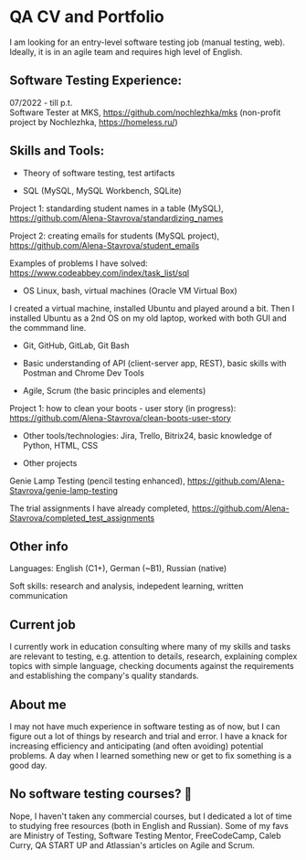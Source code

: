 # QA CV and Portfolio

I am looking for an entry-level software testing job (manual testing, web). Ideally, it is in an agile team and requires high level of English.  

## Software Testing Experience:

07/2022 - till p.t.   
Software Tester at MKS, https://github.com/nochlezhka/mks (non-profit project by Nochlezhka, https://homeless.ru/)

## Skills and Tools:

- Theory of software testing, test artifacts

- SQL (MySQL, MySQL Workbench, SQLite) 

Project 1: standarding student names in a table (MySQL), https://github.com/Alena-Stavrova/standardizing_names

Project 2: creating emails for students (MySQL project), https://github.com/Alena-Stavrova/student_emails

Examples of problems I have solved: https://www.codeabbey.com/index/task_list/sql 

- OS Linux, bash, virtual machines (Oracle VM Virtual Box)

I created a virtual machine, installed Ubuntu and played around a bit. Then I installed Ubuntu as a 2nd OS on my old laptop, worked with both GUI and the commmand line. 

- Git, GitHub, GitLab, Git Bash

- Basic understanding of API (client-server app, REST), basic skills with Postman and Chrome Dev Tools

- Agile, Scrum (the basic principles and elements)

Project 1: how to clean your boots - user story (in progress): https://github.com/Alena-Stavrova/clean-boots-user-story

- Other tools/technologies: Jira, Trello, Bitrix24, basic knowledge of Python, HTML, CSS 

- Other projects

Genie Lamp Testing (pencil testing enhanced), https://github.com/Alena-Stavrova/genie-lamp-testing

The trial assignments I have already completed, https://github.com/Alena-Stavrova/completed_test_assignments

## Other info

Languages: English (C1+), German (~B1), Russian (native)

Soft skills: research and analysis, indepedent learning, written communication

## Current job

I currently work in education consulting where many of my skills and tasks are relevant to testing, e.g. attention to details, research, explaining complex topics with simple language, checking documents against the requirements and establishing the company's quality standards. 

## About me

I may not have much experience in software testing as of now, but I can figure out a lot of things by research and trial and error. I have a knack for increasing efficiency and anticipating (and often avoiding) potential problems. A day when I learned something new or get to fix something is a good day.

## No software testing courses? :thinking:

Nope, I haven't taken any commercial courses, but I dedicated a lot of time to studying free resources (both in English and Russian).
Some of my favs are Ministry of Testing, Software Testing Mentor, FreeCodeCamp, Caleb Curry, QA START UP and Atlassian's articles on Agile and Scrum.
